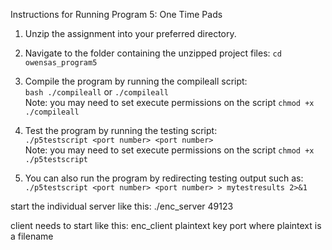 Instructions for Running Program 5: One Time Pads

1. Unzip the assignment into your preferred directory.      

2. Navigate to the folder containing the unzipped project files: `cd owensas_program5`           

3. Compile the program by running the compileall script:         
    `bash ./compileall` or `./compileall`         
Note: you may need to set execute permissions on the script `chmod +x ./compileall`       

4. Test the program by running the testing script:       
    `./p5testscript <port number> <port number>`       
Note: you may need to set execute permissions on the script `chmod +x ./p5testscript`       

5. You can also run the program by redirecting testing output such as:
    `./p5testscript <port number> <port number> > mytestresults 2>&1`         


start the individual server like this:
./enc_server 49123

client needs to start like this:
enc_client plaintext key port
where plaintext is a filename
